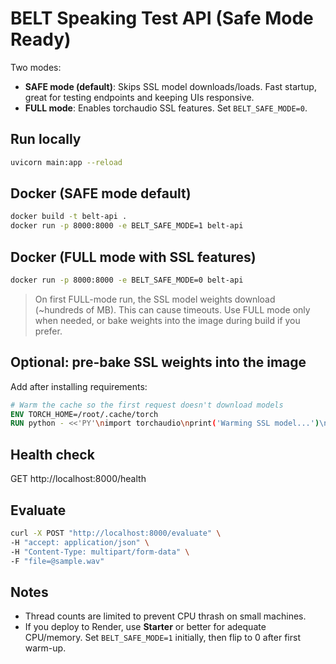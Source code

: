 
  # BELT Speaking Test API (Safe Mode Ready)

  Two modes:
  - **SAFE mode (default)**: Skips SSL model downloads/loads. Fast startup, great for testing endpoints and keeping UIs responsive.
  - **FULL mode**: Enables torchaudio SSL features. Set `BELT_SAFE_MODE=0`.

  ## Run locally
  ```bash
  uvicorn main:app --reload
  ```

  ## Docker (SAFE mode default)
  ```bash
  docker build -t belt-api .
  docker run -p 8000:8000 -e BELT_SAFE_MODE=1 belt-api
  ```

  ## Docker (FULL mode with SSL features)
  ```bash
  docker run -p 8000:8000 -e BELT_SAFE_MODE=0 belt-api
  ```

  > On first FULL-mode run, the SSL model weights download (~hundreds of MB). This can cause timeouts. Use FULL mode only when needed, or bake weights into the image during build if you prefer.

  ## Optional: pre-bake SSL weights into the image
  Add after installing requirements:
  ```dockerfile
  # Warm the cache so the first request doesn't download models
  ENV TORCH_HOME=/root/.cache/torch
  RUN python - <<'PY'\nimport torchaudio\nprint('Warming SSL model...')\ntry:\n    torchaudio.pipelines.WAV2VEC2_BASE.get_model()\nexcept Exception:\n    torchaudio.pipelines.HUBERT_BASE.get_model()\nprint('Done.')\nPY
  ```

  ## Health check
  GET http://localhost:8000/health

  ## Evaluate
  ```bash
  curl -X POST "http://localhost:8000/evaluate" \
-H "accept: application/json" \
-H "Content-Type: multipart/form-data" \
-F "file=@sample.wav"
  ```

  ## Notes
  - Thread counts are limited to prevent CPU thrash on small machines.
  - If you deploy to Render, use **Starter** or better for adequate CPU/memory. Set `BELT_SAFE_MODE=1` initially, then flip to 0 after first warm-up.
